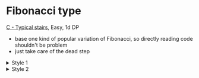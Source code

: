 # Fibonacci type

[C - Typical stairs](https://atcoder.jp/contests/abc129/tasks/abc129_c), Easy, 1d DP

- base one kind of popular variation of Fibonacci, so directly reading code shouldn't be problem
- just take care of the dead step

<details> 
<summary> Style 1 </summary>

```cpp
  int n, m;
  cin >> n >> m;
  set<int> st;
  for (int i = 0; i < m; i++) {
    int a;
    cin >> a;
    st.insert(a);
  }

  std ::vector<long long int> dp(n + 1, 0);
  dp[0] = 1;
  dp[1] = 1;

  if (st.find(1) != st.end())
    dp[1] = 0;

  for (int i = 2; i <= n; i++) {
    if (st.find(i) != st.end())
      continue;
    dp[i] = dp[i - 1] + dp[i - 2];
    dp[i] %= mod;
  }
  cout << dp[n] << '\n';

```

</details>

<details> 
<summary> Style 2 </summary>

```cpp
  int n, m;
  cin >> n >> m;
  set<int> st;
  for (int i = 0; i < m; i++) {
    int a;
    cin >> a;
    st.insert(a);
  }

  std ::vector<long long int> dp(n + 10, 0);
  dp[0] = 1;

  for (int i = 0; i <= n; i++) {
    if (st.find(i) != st.end())
      continue;
    dp[i] %= mod;
    dp[i + 1] += dp[i];
    dp[i + 2] += dp[i];
  }
  cout << dp[n] << '\n';



```

</details>
